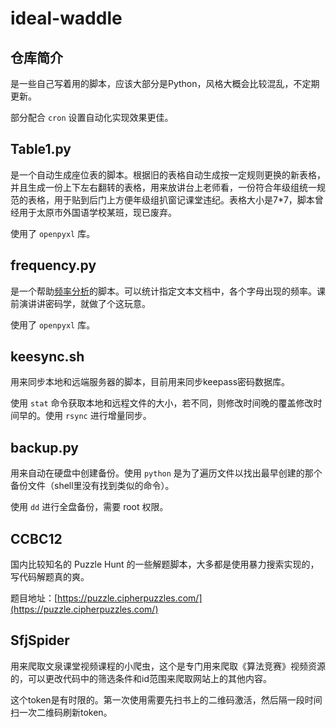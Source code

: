 # ideal-waddle

## 仓库简介

是一些自己写着用的脚本，应该大部分是Python，风格大概会比较混乱，不定期更新。

部分配合 `cron` 设置自动化实现效果更佳。

## Table1.py

是一个自动生成座位表的脚本。根据旧的表格自动生成按一定规则更换的新表格，并且生成一份上下左右翻转的表格，用来放讲台上老师看，一份符合年级组统一规范的表格，用于贴到后门上方便年级组扒窗记课堂违纪。表格大小是7*7，脚本曾经用于太原市外国语学校某班，现已废弃。

使用了 `openpyxl` 库。

## frequency.py

是一个帮助[频率分析](https://zh.wikipedia.org/wiki/%E9%A2%91%E7%8E%87%E5%88%86%E6%9E%90)的脚本。可以统计指定文本文档中，各个字母出现的频率。课前演讲讲密码学，就做了个这玩意。

使用了 `openpyxl` 库。

## keesync.sh

用来同步本地和远端服务器的脚本，目前用来同步keepass密码数据库。

使用 `stat` 命令获取本地和远程文件的大小，若不同，则修改时间晚的覆盖修改时间早的。使用 `rsync` 进行增量同步。

## backup.py

用来自动在硬盘中创建备份。使用 `python` 是为了遍历文件以找出最早创建的那个备份文件（shell里没有找到类似的命令）。

使用 `dd` 进行全盘备份，需要 root 权限。

## CCBC12

国内比较知名的 Puzzle Hunt 的一些解题脚本，大多都是使用暴力搜索实现的，写代码解题真的爽。

题目地址：[https://puzzle.cipherpuzzles.com/](https://puzzle.cipherpuzzles.com/)

## SfjSpider

用来爬取文泉课堂视频课程的小爬虫，这个是专门用来爬取《算法竞赛》视频资源的，可以更改代码中的筛选条件和id范围来爬取网站上的其他内容。

这个token是有时限的。第一次使用需要先扫书上的二维码激活，然后隔一段时间扫一次二维码刷新token。
